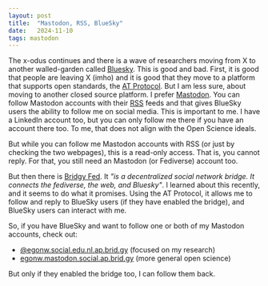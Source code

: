 ```yaml
---
layout: post
title:  "Mastodon, RSS, BlueSky"
date:   2024-11-10
tags: mastodon
---
```


The x-odus continues and there is a wave of researchers moving from X to another walled-garden called [Bluesky](https://en.wikipedia.org/wiki/Bluesky).
This is good and bad. First, it is good that people are leaving X (imho) and it is good that they move to a platform that supports
open standards, the [AT Protocol](https://en.wikipedia.org/wiki/AT_Protocol). But I am less sure, about moving to another closed source
platform. I prefer [Mastodon](https://chem-bla-ics.linkedchemistry.info/tag/mastodon). You can follow Mastodon accounts with their
[RSS](https://chem-bla-ics.linkedchemistry.info/tag/rss) feeds and that gives BlueSky users the ability to follow me on social media.
This is important to me. I have a LinkedIn account too, but you can only follow me there if you have an account there too. To me,
that does not align with the Open Science ideals.

But while you can follow me Mastodon accounts with RSS (or just by checking the two webpages), this is a read-only access. That is,
you cannot reply. For that, you still need an Mastodon (or Fediverse) account too.

But then there is [Bridgy Fed](https://fed.brid.gy/docs). It *"is a decentralized social network bridge. It connects the fediverse,
the web, and Bluesky"*. I learned about this recently, and it seems to do what it promises. Using the AT Protocol, it allows me
to follow and reply to BlueSky users (if they have enabled the bridge), and BlueSky users can interact with me.

So, if you have BlueSky and want to follow one or both of my Mastodon accounts, check out:

* [@egonw.social.edu.nl.ap.brid.gy](https://bsky.app/profile/egonw.social.edu.nl.ap.brid.gy) (focused on my research)
* [egonw.mastodon.social.ap.brid.gy](https://bsky.app/profile/egonw.mastodon.social.ap.brid.gy) (more general open science)

But only if they enabled the bridge too, I can follow them back.
